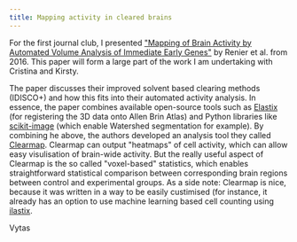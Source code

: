 ```yaml
---
title: Mapping activity in cleared brains
---
```

For the first journal club, I presented ["Mapping of Brain Activity by Automated Volume Analysis of Immediate Early Genes"](https://www.cell.com/cell/fulltext/S0092-8674(16)30555-4)
by Renier et al. from 2016. This paper will form a large part of the work I am undertaking with Cristina and Kirsty.

The paper discusses their improved solvent based clearing methods (IDISCO+) and how this fits into their automated activity analysis.
In essence, the paper combines available open-source tools such as [Elastix](http://elastix.isi.uu.nl/) (for registering the 3D data onto Allen Brin Atlas)
and Python libraries like [scikit-image](https://scikit-image.org/) (which enable Watershed segmentation for example). 
By combining he above, the authors developed an analysis tool they called [Clearmap](https://idisco.info/clearmap-2/). 
Clearmap can output "heatmaps" of cell activity, which can allow easy visulisation of brain-wide activity. But the really useful
aspect of Clearmap is the so called "voxel-based" statistics, which enables straightforward statistical comparison between corresponding 
brain regions between control and experimental groups.
As a side note: Clearmap is nice, because it was written in a way to be easily custimised (for instance, it already has an option to use machine learning based cell counting using
[ilastix](http://ilastik.org/).

Vytas
